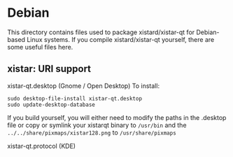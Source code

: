 
Debian
====================
This directory contains files used to package xistard/xistar-qt
for Debian-based Linux systems. If you compile xistard/xistar-qt yourself, there are some useful files here.

## xistar: URI support ##


xistar-qt.desktop  (Gnome / Open Desktop)
To install:

	sudo desktop-file-install xistar-qt.desktop
	sudo update-desktop-database

If you build yourself, you will either need to modify the paths in
the .desktop file or copy or symlink your xistarqt binary to `/usr/bin`
and the `../../share/pixmaps/xistar128.png` to `/usr/share/pixmaps`

xistar-qt.protocol (KDE)

